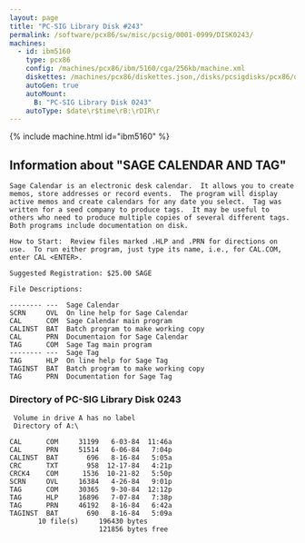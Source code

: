 ```yaml
---
layout: page
title: "PC-SIG Library Disk #243"
permalink: /software/pcx86/sw/misc/pcsig/0001-0999/DISK0243/
machines:
  - id: ibm5160
    type: pcx86
    config: /machines/pcx86/ibm/5160/cga/256kb/machine.xml
    diskettes: /machines/pcx86/diskettes.json,/disks/pcsigdisks/pcx86/diskettes.json
    autoGen: true
    autoMount:
      B: "PC-SIG Library Disk 0243"
    autoType: $date\r$time\rB:\rDIR\r
---
```


{% include machine.html id="ibm5160" %}

## Information about "SAGE CALENDAR AND TAG"

    Sage Calendar is an electronic desk calendar.  It allows you to create
    memos, store addresses or record events.  The program will display
    active memos and create calendars for any date you select.  Tag was
    written for a seed company to produce tags.  It may be useful to
    others who need to produce multiple copies of several different tags.
    Both programs include documentation on disk.
    
    How to Start:  Review files marked .HLP and .PRN for directions on
    use.  To run either program, just type its name, i.e., for CAL.COM,
    enter CAL <ENTER>.
    
    Suggested Registration: $25.00 SAGE
    
    File Descriptions:
    
    -------- ---  Sage Calendar
    SCRN     OVL  On line help for Sage Calendar
    CAL      COM  Sage Calendar main program
    CALINST  BAT  Batch program to make working copy
    CAL      PRN  Documentaion for Sage Calendar
    TAG      COM  Sage Tag main program
    -------- ---  Sage Tag
    TAG      HLP  On line help for Sage Tag
    TAGINST  BAT  Batch program to make working copy
    TAG      PRN  Documentation for Sage Tag

### Directory of PC-SIG Library Disk 0243

     Volume in drive A has no label
     Directory of A:\

    CAL      COM     31199   6-03-84  11:46a
    CAL      PRN     51514   6-06-84   7:04p
    CALINST  BAT       696   8-16-84   5:05a
    CRC      TXT       958  12-17-84   4:21p
    CRCK4    COM      1536  10-21-82   5:50p
    SCRN     OVL     16384   4-26-84   9:01p
    TAG      COM     30365   9-30-84  12:12p
    TAG      HLP     16896   7-07-84   7:38p
    TAG      PRN     46192   8-16-84   6:42a
    TAGINST  BAT       690   8-16-84   5:09a
           10 file(s)     196430 bytes
                          121856 bytes free
